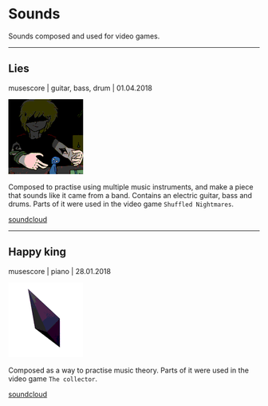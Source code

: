 # Sounds

Sounds composed and used for video games.

---

## Lies

musescore | guitar, bass, drum | 01.04.2018

<img id="icon" src="../images/icon_sounds_lies.png" alt="Lies icon"/>

Composed to practise using multiple music instruments, and make a piece that sounds
like it came from a band. Contains an electric guitar, bass and drums.
Parts of it were used in the video game `Shuffled Nightmares`.

<a class="button" href="https://soundcloud.com/tom-tsagk/lies">soundcloud</a>

---

## Happy king

musescore | piano | 28.01.2018

<img id="icon" src="../images/icon_sounds_happy-king.png" alt="Happy King icon"/>

Composed as a way to practise music theory. Parts of it were used in the video game
`The collector`.

<a class="button" href="https://soundcloud.com/tom-tsagk/happy-king">soundcloud</a>
